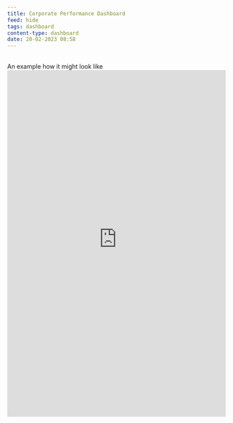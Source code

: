 ```yaml
---
title: Corporate Performance Dashboard
feed: hide
tags: dashboard
content-type: dashboard
date: 20-02-2023 08:58
---
```

<br>
An example how it might look like
<iframe src="https://productsup.eu.qlikcloud.com/single/?appid=e701ce59-a8b8-4094-a44a-be8cfdde7bc4&sheet=0a77ccc0-2eea-4b23-984a-6d9255c00c38&theme=horizon" style="border:none" height="800px" width="100%"></iframe>
